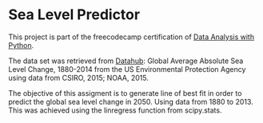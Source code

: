 # Sea Level Predictor

This project is part of the freecodecamp certification of [Data Analysis with Python](https://www.freecodecamp.org/learn/data-analysis-with-python/).

The data set was retrieved from [Datahub](https://datahub.io/core/sea-level-rise): Global Average Absolute Sea Level Change, 1880-2014 from the US Environmental Protection Agency using data from CSIRO, 2015; NOAA, 2015.

The objective of this assigment is to generate line of best fit in order to predict the global sea level change in 2050. Using data from 1880 to 2013. This was achieved using the linregress function from scipy.stats.
